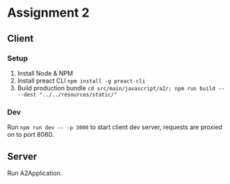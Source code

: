 

# Assignment 2

## Client

### Setup

1. Install Node & NPM
2. Install preact CLI `npm install -g preact-cli`
3. Build production bundle `cd src/main/javascript/a2/; npm run build -- --dest "../../resources/static/"`

### Dev

Run `npm run dev -- -p 3000` to start client dev server, requests are proxied on to port 8080.

## Server

Run A2Application.